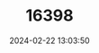 ---
title: "16398"
category: "Paryphanta busbyi"
draft: false
date: 2024-02-22 13:03:50
languages:
  English: ["Kauri Snail", "Pupurangi"]
---
